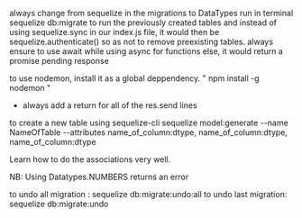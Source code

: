 always change from sequelize in the migrations to DataTypes
run in terminal sequelize db:migrate to run the previously created tables
and instead of using sequelize.sync in our index.js file, it would then be sequelize.authenticate() so as not to remove preexisting tables.
always ensure to use await while using async for functions  else, it would return a promise pending response

to use nodemon, install it as a global deppendency.
" npm install -g nodemon "

* always add a return for all of the res.send lines

to create a new table using sequelize-cli
sequelize model:generate --name NameOfTable --attributes name_of_column:dtype, name_of_column:dtype, name_of_column:dtype

Learn how to do the associations very well.

NB: Using Datatypes.NUMBERS returns an error

to undo all migration : sequelize db:migrate:undo:all
to undo last migration: sequelize db:migrate:undo
